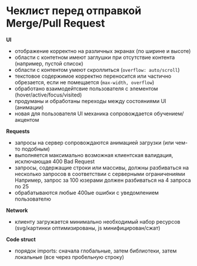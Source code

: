 Чеклист перед отправкой Merge/Pull Request
==========================================

**UI**
* отображение корректно на различных экранах (по ширине и высоте)
* области с контетном имеют заглушки при отсутствие контента (например, пустой список)
* области с контентом умеют скроллиться (`overflow: auto/scroll`)
* текстовое содержимое корректно переносится или частично обрезается, если не помещается (`max-width, overflow`)
* обработано взаимодейтсвие пользователя с элементом (hover/active/focus/visited)
* продуманы и обработаны переходы между состояниями UI (анимации)
* новая для пользователя UI механика сопровождается обучением/акцентом

**Requests**
* запросы на сервер сопровождаются анимацией загрузки (или чем-то подобным)
* выполняется максимально возможная клиентская валидация, исключающая 400 Bad Request
* запросы, содержащие строки или массивы, должны разбиваться на несколько запросов в соответствии с серверными ограничениями  
  Например, запрос за 100 юзерами должен разбиваться на 4 запроса по 25
* обрабатываются любые 400ые ошибки с уведомлением пользователю

**Network**
* клиенту загружается минимально необходимый набор ресурсов (svg/картинки оптимизированы, js минифицирован/сжат)

**Code struct**
* порядок imports: сначала глобальные, затем библиотеки, затем локальные (все через пробельную строку)
